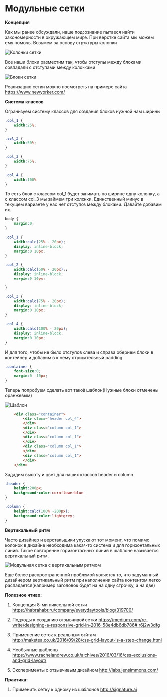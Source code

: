 # Модульные сетки


**Концепция**

Как мы ранее обсуждали, наше подсознание пытаеся найти закономерности в окружающем мире. При верстке сайта мы можем ему помочь. Возьмем за основу структуры колонки 

![Колонки сетки](pics/grid_design_system/grid_column.svg)

Все наши блоки разместим так, чтобы отступы между блоками совпадали с отступами между колонками

![Блоки сетки](pics/grid_design_system/blocks.svg)

Реализацию сетки можно посмотреть на примере сайта https://www.newyorker.com/


**Система классов**

Огранизуем систему классов для создания блоков нужной нам ширины

```css
.col_1 {
    width:25%;
}

.col_2 {
    width:50%;
}

.col_3 {
    width:75%;
}

.col_4 {
    width:100%
}
```

То есть блок с классом col_1 будет занимать по ширине одну колонку, а с классом col_3 мы займем три колонки. Единственный минус в текущем варианте у нас нет отступов между блоками. Давайте добавим их.

```css
body {
	margin:0;
}

.col_1 {
    width:calc(25% - 20px);
    display: inline-block;
    margin:0 10px;
}

.col_2 {
    width:calc(50% - 20px);;
    display: inline-block;
    margin:0 10px;

}

.col_3 {
    width:calc(75% - 20px);
    display: inline-block;
    margin:0 10px;
}

.col_4 {
    width:calc(100% - 20px);
    display: inline-block;   
    margin:0 10px;
}
```

И для того, чтобы не было отступов слева и справа обернем блоки в контейнер и добавим в к нему отрицательный padding

```css
.container {
	font-size:0;
	margin:0 -10px;
}
```

Теперь попробуем сделать вот такой шаблон(Нужные блоки отмечены оранжевым)


![Шаблон](pics/grid_design_system/header_blocks_layout.svg)


```html
    <div class="container">
        <div class="header col_4">
        </div>
        <div class="column col_1">
        </div>
        <div class="column col_1">
        </div>
        <div class="column col_1">
        </div>
        <div class="column col_1">
        </div>
    </div>
```

Зададим высоту и цвет для наших классов header и column

```css
.header {
    height:200px;
    background-color:cornflowerblue;
}

.column {
    height:calc(100% -200px);
    background-color:lightgrey;
}
```

**Вертикальный ритм**

Часто дизайнер и верстальщики упускают тот момент, что помимо колонок в дизайне необходима какая-то система и для горизонтальных линий. Такое повторение горизонтальных линий в шаблоне называется вертикальный ритм.

![Модульная сетка с вертикальным ритмом](pics/grid_design_system/vertical_rythm.svg)

Еще более распространенной проблемой является то, что задуманный дизайнером вертикальный ритм при наполнении сайта контентом легко распадается(например заголовок будет на на одну строчку, а на две)


**Полезное чтиво:**

1. Концепция 8-ми пиксельной сетки
https://habrahabr.ru/company/everydaytools/blog/319700/

2. Подходы к созданию отзывчивой сетки
https://medium.com/re-write/designing-a-responsive-grid-in-2016-58e4db6db786#.r6j2w3dfg

3. Применение сеток к реальным сайтам
http://maketea.co.uk/2016/09/28/css-grid-layout-is-a-step-change.html

4. Необычные шаблоны
https://www.rachelandrew.co.uk/archives/2016/03/16/css-exclusions-and-grid-layout/

5. Эксперименты с отзывчивым дизайном 
http://labs.jensimmons.com/

**Практика:**

1. Применить сетку к одному из шаблонов http://signature.ai
